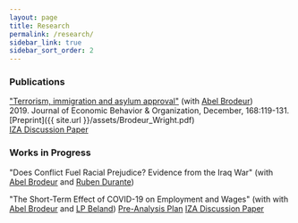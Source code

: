```yaml
---
layout: page
title: Research
permalink: /research/
sidebar_link: true
sidebar_sort_order: 2
---
```


### Publications
["Terrorism, immigration and asylum approval"](https://www.sciencedirect.com/science/article/pii/S0167268119303099) (with [Abel Brodeur](https://sites.google.com/site/abelbrodeur/home))  
2019\. Journal of Economic Behavior & Organization, December, 168:119-131.  
[Preprint]({{ site.url }}/assets/Brodeur_Wright.pdf)  
[IZA Discussion Paper](http://ftp.iza.org/dp12635.pdf)  

### Works in Progress
"Does Conflict Fuel Racial Prejudice? Evidence from the Iraq War" (with [Abel Brodeur](https://sites.google.com/site/abelbrodeur/home) and [Ruben Durante](https://www.rubendurante.net/))

"The Short-Term Effect of COVID-19 on Employment and Wages" (with with [Abel Brodeur](https://sites.google.com/site/abelbrodeur/home) and [LP Beland](https://www.lpbeland.com/))
[Pre-Analysis Plan](https://osf.io/c28t5/)
[IZA Discussion Paper](http://ftp.iza.org/dp13159.pdf)
